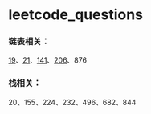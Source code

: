 # leetcode_questions
### 链表相关：
[19](https://github.com/miaochunkai/leetcode_questions/issues/1)、[21](https://github.com/miaochunkai/leetcode_questions/issues/2)、[141](https://github.com/miaochunkai/leetcode_questions/issues/3)、[206](https://github.com/miaochunkai/leetcode_questions/issues/4)、876 

### 栈相关：
20、155、224、232、496、682、844
